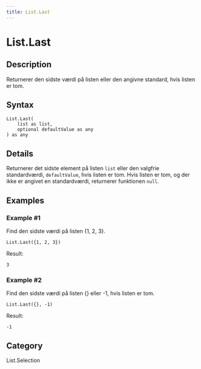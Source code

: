 ```yaml
---
title: List.Last
---
```


# List.Last


## Description

Returnerer den sidste værdi på listen eller den angivne standard, hvis listen er tom.


## Syntax

```powerquery
List.Last(
    list as list,
    optional defaultValue as any
) as any
```


## Details

Returnerer det sidste element på listen <code>list</code> eller den valgfrie standardværdi, <code>defaultValue</code>, hvis listen er tom.    Hvis listen er tom, og der ikke er angivet en standardværdi, returnerer funktionen <code>null</code>.


## Examples

### Example #1 
Find den sidste værdi på listen \{1, 2, 3}.
```powerquery
List.Last({1, 2, 3})
```

Result: 
```powerquery
3
```


### Example #2 
Find den sidste værdi på listen \{} eller -1, hvis listen er tom.
```powerquery
List.Last({}, -1)
```

Result: 
```powerquery
-1
```




## Category
List.Selection
